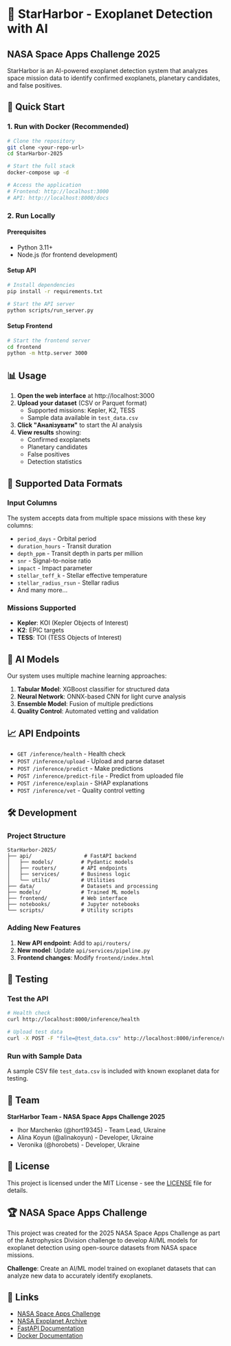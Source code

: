 # 🌟 StarHarbor - Exoplanet Detection with AI

## NASA Space Apps Challenge 2025

StarHarbor is an AI-powered exoplanet detection system that analyzes space mission data to identify confirmed exoplanets, planetary candidates, and false positives.

## 🚀 Quick Start

### 1. Run with Docker (Recommended)

```bash
# Clone the repository
git clone <your-repo-url>
cd StarHarbor-2025

# Start the full stack
docker-compose up -d

# Access the application
# Frontend: http://localhost:3000
# API: http://localhost:8000/docs
```

### 2. Run Locally

#### Prerequisites
- Python 3.11+
- Node.js (for frontend development)

#### Setup API
```bash
# Install dependencies
pip install -r requirements.txt

# Start the API server
python scripts/run_server.py
```

#### Setup Frontend
```bash
# Start the frontend server
cd frontend
python -m http.server 3000
```

## 📊 Usage

1. **Open the web interface** at http://localhost:3000
2. **Upload your dataset** (CSV or Parquet format)
   - Supported missions: Kepler, K2, TESS
   - Sample data available in `test_data.csv`
3. **Click "Аналізувати"** to start the AI analysis
4. **View results** showing:
   - Confirmed exoplanets
   - Planetary candidates
   - False positives
   - Detection statistics

## 🔬 Supported Data Formats

### Input Columns
The system accepts data from multiple space missions with these key columns:

- `period_days` - Orbital period
- `duration_hours` - Transit duration  
- `depth_ppm` - Transit depth in parts per million
- `snr` - Signal-to-noise ratio
- `impact` - Impact parameter
- `stellar_teff_k` - Stellar effective temperature
- `stellar_radius_rsun` - Stellar radius
- And many more...

### Missions Supported
- **Kepler**: KOI (Kepler Objects of Interest)
- **K2**: EPIC targets 
- **TESS**: TOI (TESS Objects of Interest)

## 🤖 AI Models

Our system uses multiple machine learning approaches:

1. **Tabular Model**: XGBoost classifier for structured data
2. **Neural Network**: ONNX-based CNN for light curve analysis
3. **Ensemble Model**: Fusion of multiple predictions
4. **Quality Control**: Automated vetting and validation

## 📈 API Endpoints

- `GET /inference/health` - Health check
- `POST /inference/upload` - Upload and parse dataset
- `POST /inference/predict` - Make predictions
- `POST /inference/predict-file` - Predict from uploaded file
- `POST /inference/explain` - SHAP explanations
- `POST /inference/vet` - Quality control vetting

## 🛠️ Development

### Project Structure
```
StarHarbor-2025/
├── api/                 # FastAPI backend
│   ├── models/         # Pydantic models
│   ├── routers/        # API endpoints
│   ├── services/       # Business logic
│   └── utils/          # Utilities
├── data/               # Datasets and processing
├── models/             # Trained ML models
├── frontend/           # Web interface
├── notebooks/          # Jupyter notebooks
└── scripts/            # Utility scripts
```

### Adding New Features

1. **New API endpoint**: Add to `api/routers/`
2. **New model**: Update `api/services/pipeline.py`
3. **Frontend changes**: Modify `frontend/index.html`

## 🧪 Testing

### Test the API
```bash
# Health check
curl http://localhost:8000/inference/health

# Upload test data
curl -X POST -F "file=@test_data.csv" http://localhost:8000/inference/upload
```

### Run with Sample Data
A sample CSV file `test_data.csv` is included with known exoplanet data for testing.

## 🌌 Team

**StarHarbor Team - NASA Space Apps Challenge 2025**

- Ihor Marchenko (@hort19345) - Team Lead, Ukraine
- Alina Koyun (@alinakoyun) - Developer, Ukraine  
- Veronika (@horobets) - Developer, Ukraine

## 📄 License

This project is licensed under the MIT License - see the [LICENSE](LICENSE) file for details.

## 🏆 NASA Space Apps Challenge

This project was created for the 2025 NASA Space Apps Challenge as part of the Astrophysics Division challenge to develop AI/ML models for exoplanet detection using open-source datasets from NASA space missions.

**Challenge**: Create an AI/ML model trained on exoplanet datasets that can analyze new data to accurately identify exoplanets.

## 🔗 Links

- [NASA Space Apps Challenge](https://www.spaceappschallenge.org/)
- [NASA Exoplanet Archive](https://exoplanetarchive.ipac.caltech.edu/)
- [FastAPI Documentation](https://fastapi.tiangolo.com/)
- [Docker Documentation](https://docs.docker.com/)
